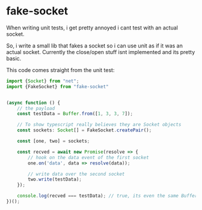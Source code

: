 # fake-socket

When writing unit tests, i get pretty annoyed i cant test with an actual socket.

So, i write a small lib that fakes a socket so i can use unit as if it was an actual socket. Currently the close/open stuff isnt implemented and its pretty basic.

This code comes straight from the unit test:

```typescript
import {Socket} from "net";
import {FakeSocket} from "fake-socket"


(async function () {
    // the payload
    const testData = Buffer.from([1, 3, 3, 7]);

    // To show typescript really believes they are Socket objects
    const sockets: Socket[] = FakeSocket.createPair();

    const [one, two] = sockets;

    const recved = await new Promise(resolve => {
        // hook on the data event of the first socket
        one.on('data', data => resolve(data));

        // write data over the second socket
        two.write(testData);
    });

    console.log(recved === testData); // true, its even the same Buffer object
})();
```